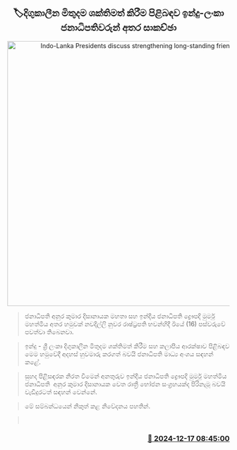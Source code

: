 <p align='center'><b><h2 align='center' title='Indo-Lanka Presidents discuss strengthening long-standing friendship'>🏷දිගුකාලීන මිතුදම ශක්තිමත් කිරීම පිළිබඳව ඉන්දු-ලංකා ජනාධිපතිවරුන් අතර සාකච්ඡා</h2></b></p>
<p align='center'><img src='https://helakuru.sgp1.cdn.digitaloceanspaces.com/esana/images/lib/anura-president-india-visit-day3r.jpg' width='600' alt='Indo-Lanka Presidents discuss strengthening long-standing friendship'></p>

> ජනාධිපති අනුර කුමාර දිසානායක මහතා සහ ඉන්දීය ජනාධිපති ද්‍රෞපදි මුර්මු මහත්මිය අතර හමුවක් නවදිල්ලි නුවර රාෂ්ට්‍රපති භවන්හිදී ඊයේ (16) පස්වරුවේ පවත්වා තිබෙනවා.

> ඉන්දු - ශ්‍රී ලංකා දිගුකාලීන මිතුදම ශක්තිමත් කිරීම සහ කලාපීය ආරක්ෂාව පිළිබඳව මෙම හමුවේදී අදහස් හුවමාරු කරගත් බවයි ජනාධිපති මාධ්‍ය අංශය සඳහන් කළේ.

> සුහද පිළිසඳරක නිරත වීමෙන් අනතුරුව ඉන්දීය ජනාධිපති ද්‍රෞපදි මුර්මු මහත්මිය ජනාධිපති  අනුර කුමාර දිසානායක වෙත රාත්‍රී භෝජන සංග්‍රහයක්ද පිරිනැමූ බවයි වැඩිදුරටත් සඳහන් වෙන්නේ.

> මේ සම්බන්ධයෙන් නිකුත් කළ නිවේදනය පහතින්. 

>  



<h3 align='right'><a href='https://www.helakuru.lk/esana/p/105947/'>📅 2024-12-17 08:45:00</a></h3>

